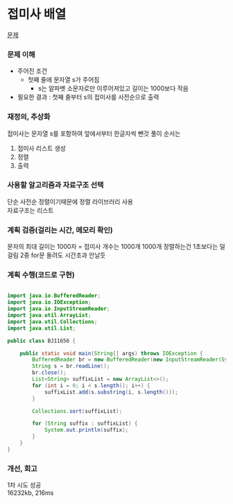 # 접미사 배열
[문제](https://www.acmicpc.net/problem/11656)

### 문제 이해
- 주어진 조건  
  - 첫째 줄에 문자열 s가 주어짐  
    - s는 알파벳 소문자로만 이루어져있고 길이는 1000보다 작음
- 필요한 결과 : 첫째 줄부터 s의 접미사를 사전순으로 출력

### 재정의, 추상화
접미사는 문자열 s를 포함하여 앞에서부터 한글자씩 뺀것
풀이 순서는 
1. 접미사 리스트 생성
2. 정렬
3. 출력

### 사용할 알고리즘과 자료구조 선택
단순 사전순 정렬이기때문에 정렬 라이브러리 사용  
자료구조는 리스트  

### 계획 검증(걸리는 시간, 메모리 확인)
문자의 최대 길이는 1000자 = 접미사 개수는 1000개
1000개 정렬하는건 1초보다는 덜 걸림
2중 for문 돌려도 시간초과 안날듯

### 계획 수행(코드로 구현)
```java

import java.io.BufferedReader;
import java.io.IOException;
import java.io.InputStreamReader;
import java.util.ArrayList;
import java.util.Collections;
import java.util.List;

public class BJ11656 {

    public static void main(String[] args) throws IOException {
        BufferedReader br = new BufferedReader(new InputStreamReader(System.in));
        String s = br.readLine();
        br.close();
        List<String> suffixList = new ArrayList<>();
        for (int i = 0; i < s.length(); i++) {
            suffixList.add(s.substring(i, s.length()));
        }

        Collections.sort(suffixList);

        for (String suffix : suffixList) {
            System.out.println(suffix);
        }
    }
}

```
### 개선, 회고
1차 시도 성공  
16232kb, 216ms